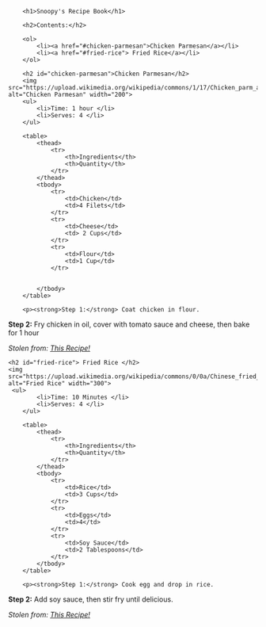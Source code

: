 <!DOCTYPE html>
<html>
    <head>
        <title>Spin-off of "Project: Recipe book"</title>
        <meta charset="utf-8">
        <style>
        h1 {
            background-color: rgb(214, 59, 32);
        }
        h2 {
            font-family: cursive;
        }
        </style>
    </head>
    <body>
       
        <h1>Snoopy's Recipe Book</h1>
        
        <h2>Contents:</h2>
        
        <ol>
            <li><a href="#chicken-parmesan">Chicken Parmesan</a></li>
            <li><a href="#fried-rice"> Fried Rice</a></li>
        </ol>
        
        <h2 id="chicken-parmesan">Chicken Parmesan</h2>
        <img src="https://upload.wikimedia.org/wikipedia/commons/1/17/Chicken_parm_at_a_diner.jpg" alt="Chicken Parmesan" width="200">
        <ul>
            <li>Time: 1 hour </li>
            <li>Serves: 4 </li>
        </ul>
        
        <table>
            <thead>
                <tr>
                    <th>Ingredients</th>
                    <th>Quantity</th>
                </tr>
            </thead>
            <tbody>
                <tr>
                    <td>Chicken</td>
                    <td>4 Filets</td>
                </tr>
                <tr>
                    <td>Cheese</td>
                    <td> 2 Cups</td>
                </tr>
                <tr>
                    <td>Flour</td>
                    <td>1 Cup</td>
                </tr>
                
                
            </tbody>
        </table>
        
        <p><strong>Step 1:</strong> Coat chicken in flour.
</p>
        <p><strong>Step 2:</strong> Fry chicken in oil, cover with tomato sauce and cheese, then bake for 1 hour </p>
    <p><em>Stolen from: <a href="https://www.google.com/url?sa=t&rct=j&q=&esrc=s&source=web&cd=&cad=rja&uact=8&ved=2ahUKEwj1naWK_ZT5AhX2AjQIHRDsBz0QFnoECAQQAQ&url=https%3A%2F%2Fcafedelites.com%2Fcrispy-chicken-parmesan%2F&usg=AOvVaw3rHltY_OJyQYAfAMWTTMFo">This Recipe!</a></em></p>
    
    <h2 id="fried-rice"> Fried Rice </h2>
    <img src="https://upload.wikimedia.org/wikipedia/commons/0/0a/Chinese_fried_rice_by_stu_spivack_in_Cleveland%2C_OH.jpg" alt="Fried Rice" width="300">
     <ul>
            <li>Time: 10 Minutes </li>
            <li>Serves: 4 </li>
        </ul>
        
        <table>
            <thead>
                <tr>
                    <th>Ingredients</th>
                    <th>Quantity</th>
                </tr>
            </thead>
            <tbody>
                <tr>
                    <td>Rice</td>
                    <td>3 Cups</td>
                </tr>
                <tr>
                    <td>Eggs</td>
                    <td>4</td>
                </tr>
                <tr>
                    <td>Soy Sauce</td>
                    <td>2 Tablespoons</td>
                </tr>
            </tbody>
        </table>
        
        <p><strong>Step 1:</strong> Cook egg and drop in rice.
</p>
        <p><strong>Step 2:</strong> Add soy sauce, then stir fry until delicious. </p>
    <p><em>Stolen from: <a href="https://www.google.com/url?sa=t&rct=j&q=&esrc=s&source=web&cd=&cad=rja&uact=8&ved=2ahUKEwiOzoSq_pT5AhVaITQIHdB4C-AQFnoECAYQAQ&url=https%3A%2F%2Fwww.gimmesomeoven.com%2Ffried-rice-recipe%2F&usg=AOvVaw1gPMx5L9YPQV4zIJzkotnU">This Recipe!</a></em></p>
    </body>
    <!-- testing testing 1 2 3 -->
</html>
